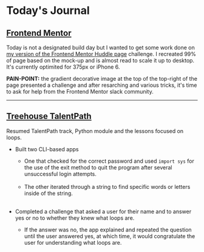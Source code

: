 # Today's Journal

## [Frontend Mentor](https://www.frontendmentor.io/challenges)
Today is not a designated build day but I wanted to get some work done on [my version of the Frontend Mentor Huddle page](https://bviengineer.github.io/frontendmentor.io-huddle-landing-page/index.html) challenge. I recreated 99% of page based on the mock-up and is almost read to scale it up to desktop. It's currently optimited for 375px or iPhone 6.

**PAIN-POINT:** the gradient decorative image at the top of the top-right of the page presented a challenge and after resarching and various tricks, it's time to ask for help from the Frontend Mentor slack community. 
<hr>

## [Treehouse TalentPath]()
Resumed TalentPath track, Python module and the lessons focused on loops. 
* Built two CLI-based apps
  * One that checked for the correct password and used `import sys` for the use of the exit method to quit the program after several unsuccessful login attempts.
  <br>

  * The other iterated through a string to find specific words or letters inside of the string.
  <br>

* Completed a challenge that asked a user for their name and to answer yes or no to whether they knew what loops are.
  * If the answer was no, the app explained and repeated the question until the user answered yes, at which time, it would congratulate the user for understanding what loops are. 
  